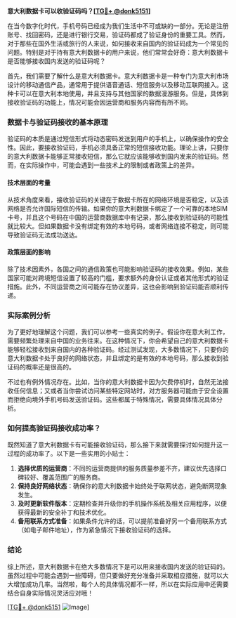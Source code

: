 **意大利数据卡可以收验证码吗？[[TG💪+ @donk5151](https://t.me/s/donk5151)]**

在当今数字化时代，手机号码已经成为我们生活中不可或缺的一部分。无论是注册账号、找回密码，还是进行银行交易，验证码都成了验证身份的重要工具。然而，对于那些在国外生活或旅行的人来说，如何接收来自国内的验证码成为一个常见的问题。特别是对于持有意大利数据卡的用户来说，他们常常会好奇：意大利数据卡是否能够接收国内发送的验证码呢？

首先，我们需要了解什么是意大利数据卡。意大利数据卡是一种专门为意大利市场设计的移动通信产品，通常用于提供语音通话、短信服务以及移动互联网接入。这种卡可以在意大利本地使用，并且支持与其他国家的数据漫游服务。但是，具体到接收验证码的功能上，情况可能会因运营商和服务内容而有所不同。

### 数据卡与验证码接收的基本原理

验证码的本质是通过短信形式将动态密码发送到用户的手机上，以确保操作的安全性。因此，要接收验证码，手机必须具备正常的短信接收功能。理论上讲，只要你的意大利数据卡能够正常接收短信，那么它就应该能够收到国内发来的验证码。然而，在实际操作中，可能会遇到一些技术上的限制或者政策上的差异。

#### 技术层面的考量

从技术角度来看，接收验证码的关键在于数据卡所在的网络环境是否稳定，以及该网络是否允许国际短信的传输。如果你的意大利数据卡绑定了一个可靠的本地SIM卡号，并且这个号码在中国的运营商数据库中有记录，那么接收到验证码的可能性就比较大。但如果数据卡没有绑定有效的本地号码，或者网络连接不稳定，则可能导致验证码无法成功送达。

#### 政策层面的影响

除了技术因素外，各国之间的通信政策也可能影响验证码的接收效果。例如，某些国家可能对跨境短信设置了较高的门槛，要求额外的身份认证或者其他形式的验证措施。此外，不同运营商之间可能存在协议差异，这也会影响到验证码能否顺利传递。

### 实际案例分析

为了更好地理解这个问题，我们可以参考一些真实的例子。假设你在意大利工作，需要频繁处理来自中国的业务往来。在这种情况下，你会希望自己的意大利数据卡能够轻松接收到来自国内的各种验证码。经过测试发现，大多数情况下，只要你的意大利数据卡处于良好的网络状态，并且绑定的是有效的本地号码，那么接收到验证码的概率还是很高的。

不过也有例外情况存在。比如，当你的意大利数据卡因为欠费停机时，自然无法接收任何信息；又或者当你尝试访问某些特定网站时，对方服务器可能由于安全设置而拒绝向境外手机号码发送验证码。这些都属于特殊情况，需要具体情况具体分析。

### 如何提高验证码接收成功率？

既然知道了意大利数据卡有可能接收验证码，那么接下来就需要探讨如何提升这一过程的成功率了。以下是一些实用的小贴士：

1. **选择优质的运营商**：不同的运营商提供的服务质量参差不齐，建议优先选择口碑较好、覆盖范围广的服务商。
2. **保持良好网络状态**：确保你的意大利数据卡始终处于联网状态，避免断网现象发生。
3. **及时更新软件版本**：定期检查并升级你的手机操作系统及相关应用程序，以便获得最新的安全补丁和技术优化。
4. **备用联系方式准备**：如果条件允许的话，可以提前准备好另一个备用联系方式（如电子邮件地址），作为紧急情况下接收验证码的选择。

### 结论

综上所述，意大利数据卡在绝大多数情况下是可以用来接收国内发送的验证码的。虽然过程中可能会遇到一些障碍，但只要做好充分准备并采取相应措施，就可以大大增加成功几率。当然啦，每个人的具体情况都不一样，所以在实际应用中还需要结合自身实际情况灵活应对哦！

[[TG💪+ @donk5151](https://t.me/s/donk5151) ![Image](https://i.postimg.cc/rwNCRYN7/Snipaste-2025-04-30-17-27-05.png)]